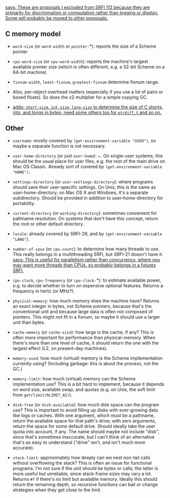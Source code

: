 [says: These are proposals I excluded from SRFI 112 because they are primarily for discrimination or computation rather than logging or display.  Some will probably be moved to other proposals.](JC)

## C memory model

* `word-size` (or `word-width` or `pointer-`*): reports the size of a Scheme pointer

* `cpu-word-size` (or `cpu-word-width`): reports the machine's largest available pointer size (which is often different, e.g. a 32-bit Scheme on a 64-bit machine)

* `fixnum-width`, `least-fixnum`, `greatest-fixnum` determine fixnum range.

* Also, per-object overhead matters (especially if you use a lot of pairs or boxed floats). So does the x2 multiplier for a simple copying GC.

* [adds:  `short-size`, `int-size`, `long-size` to determine the size of C shorts, ints, and longs in bytes; need some others too for `ptrdiff_t` and so on.](JC)

## Other

* `username`: mostly covered by `(get-environment-variable "USER")`, so
maybe a separate function is not necessary.

* `user-home-directory` (or just `user-home`): ~. On single-user systems, this should be the usual place for user files, e.g. the root of the main drive on Mac OS Classic. Already sort of covered by `(get-environment-variable "HOME")`.

* `settings-directory` (or `user-settings-directory`): where programs should save their user-specific settings. On Unix, this is the same as user-home-directory; on Mac OS X and Windows, it's a separate subdirectory. Should be provided in addition to user-home-directory for portability.

* `current-directory` (or `working-directory`): sometimes convenient for pathname resolution. On systems that don't have this concept, return the root or other default directory.

* `locale`: already covered by SRFI-29, and by `(get-environment-variable "LANG"`).

* `number-of-cpus` (or `cpu-count`): to determine how many threads to use.  This really belongs in a multithreading SRFI, but SRFI-21 doesn't have it.  [says: This is useful for parallelism rather than concurrency, where you may want more threads than CPUs, so probably belongs in a futures SRFI.](JC)

* `cpu-clock`, `cpu-frequency` (or `cpu-clock-`*): to estimate available power, e.g. to decide whether to turn on expensive optional features. Returns a frequency in hertz (or MHz?).

* `physical-memory`: how much memory does the machine have? Returns an exact integer in bytes, not Scheme pointers, because that's the conventional unit and because large data is often not composed of pointers. This might not fit in a fixnum, so maybe it should use a larger unit than bytes.

* `cache-memory` (or `cache-size`): how large is the cache, if any? This is often more important for performance than physical-memory. When there's more than one level of cache, it should return the one with the largest effect (L2, on present-day machines).

* `memory-used`: how much (virtual) memory is the Scheme implementation currently using? (Including garbage: this is about the process, not the GC.)

* `memory-limit`: how much (virtual) memory can the Scheme implementation use? This is a bit hard to implement, because it depends on word size, available swap, and quotas (e.g. on Unix, the soft limit from `getrlimit(RLIMIT_AS)`).

* `disk-free` (or `disk-available`): how much disk space can the program use?  This is important to avoid filling up disks with ever-growing data like logs or caches. With one argument, which must be a pathname, return the available space for that path's drive; with zero arguments, return the space for some default drive. Should ideally take the user quota into account, if any. The name should maybe not include "disk", since that's sometimes inaccurate, but I can't think of an alternative that's as easy to understand ("drive" isn't, and isn't much more accurate).

* `stack-limit`: approximately how deeply can we nest non-tail calls without overflowing the stack? This is often an issue for functional programs. I'm not sure if the unit should be bytes or calls; the latter is more useful but unreliable, since stack-frame sizes may vary a lot. Returns `#f` if there's no limit but available memory. Ideally this should return the remaining depth, so recursive functions can bail or change strategies when they get close to the limit.

